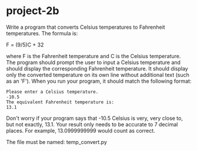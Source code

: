 # project-2b

Write a program that converts Celsius temperatures to Fahrenheit temperatures.  The formula is:

F = (9/5)C + 32

where F is the Fahrenheit temperature and C is the Celsius temperature.  The program should prompt the user to input a Celsius temperature and should display the corresponding Fahrenheit temperature.  It should display only the converted temperature on its own line without additional text (such as an 'F').  When you run your program, it should match the following format:
```
Please enter a Celsius temperature.
-10.5
The equivalent Fahrenheit temperature is:
13.1
```
Don't worry if your program says that -10.5 Celsius is very, very close to, but not exactly, 13.1.  Your result only needs to be accurate to 7 decimal places.  For example, 13.0999999999 would count as correct.

The file must be named: temp_convert.py
